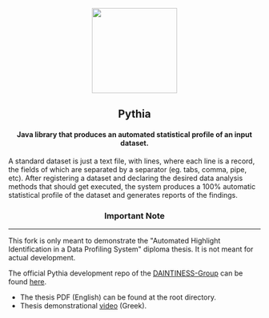 <p align="center"> 
    <img height=170 src="https://lh3.googleusercontent.com/u/0/drive-viewer/AKGpihaEpVeTBUz4OuKyz3MgmdkeZMkIfXnZ0PD0xdu6a8o0NcfZNjg1-3mgjfscMpri7PLvAeWxBCDNmz0b83_4_nmKqfKmlgv9O2Q=w1557-h879-rw-v1"/> 
</p>

## <div align="center">Pythia</div>

#### <div align="center">Java library that produces an automated statistical profile of an input dataset.</div>

A standard dataset is just a text file, with lines, where each line is a record, the fields of which are separated by a
separator (eg. tabs, comma, pipe, etc). After registering a dataset and declaring the desired data analysis methods that should get executed, the system produces a 100% automatic statistical profile of the dataset and generates reports of the findings.

### <div align="center">Important Note</div>

---

This fork is only meant to demonstrate the "Automated Highlight Identification in a Data Profiling System" diploma thesis. It is not meant for actual development. 

The official Pythia development repo of the [DAINTINESS-Group](https://github.com/DAINTINESS-Group) can be found [here](https://github.com/DAINTINESS-Group/Pythia).

- The thesis PDF (English) can be found at the root directory.
- Thesis demonstrational [video](https://youtu.be/8-CETy9UU5o?si=NR2SFi8KVeOk01pb) (Greek).
